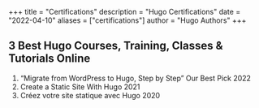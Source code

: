 +++
title = "Certifications"
description = "Hugo Certifications"
date = "2022-04-10"
aliases = ["certifications"]
author = "Hugo Authors"
+++

## 3 Best Hugo Courses, Training, Classes & Tutorials Online

1. “Migrate from WordPress to Hugo, Step by Step” Our Best Pick 2022
2. Create a Static Site With Hugo 2021
3. Créez votre site statique avec Hugo 2020
